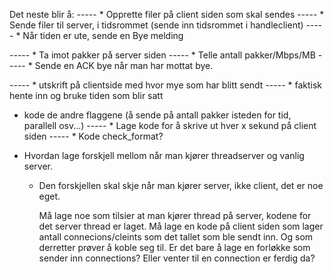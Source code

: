 Det neste blir å:
 ----- * Opprette filer på client siden som skal sendes
 ----- * Sende filer til server, i tidsrommet (sende inn tidsrommet i handleclient)
 ----- * Når tiden er ute, sende en Bye melding
 

 ----- * Ta imot pakker på server siden
 ----- * Telle antall pakker/Mbps/MB
 ----- * Sende en ACK bye når man har mottat bye. 

 ----- * utskrift på clientside med hvor mye som har blitt sendt
 ----- * faktisk hente inn og bruke tiden som blir satt
 * kode de andre flaggene (å sende på antall pakker isteden for tid, parallell osv...)
 ----- * Lage kode for å skrive ut hver x sekund på client siden
 ----- * Kode check_format?

 * Hvordan lage forskjell mellom når man kjører threadserver og vanlig server. 
    * Den forskjellen skal skje når man kjører server, ikke client, det er noe eget. 

        Må lage noe som tilsier at man kjører thread på server, kodene for det server thread er laget.
        Må lage en kode på client siden som lager antall connecions/cleints som det tallet som ble sendt inn. Og som derretter prøver å koble seg til. Er det bare å lage en forløkke som sender inn connections? Eller venter til en connection er ferdig da?

        
